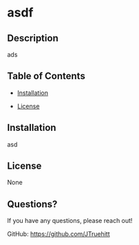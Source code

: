 
  


  # asdf

  ## Description
   ads
  
  ## Table of Contents
  
  * [Installation](#installation)
  
  * [License](#license)
  
  ## Installation
  asd
  
## License
None

  ## Questions?
  If you have any questions, please reach out!
  
GitHub: https://github.com/JTruehitt
